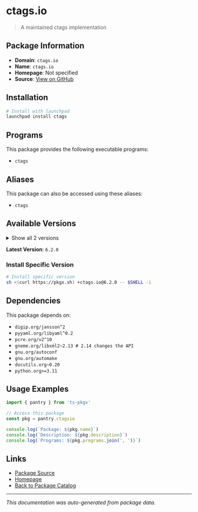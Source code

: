 # ctags.io

> A maintained ctags implementation

## Package Information

- **Domain**: `ctags.io`
- **Name**: `ctags.io`
- **Homepage**: Not specified
- **Source**: [View on GitHub](https://github.com/pkgxdev/pantry/tree/main/projects/ctags.io/package.yml)

## Installation

```bash
# Install with launchpad
launchpad install ctags
```

## Programs

This package provides the following executable programs:

- `ctags`

## Aliases

This package can also be accessed using these aliases:

- `ctags`

## Available Versions

<details>
<summary>Show all 2 versions</summary>

- `6.2.0`, `6.1.0`

</details>

**Latest Version**: `6.2.0`

### Install Specific Version

```bash
# Install specific version
sh <(curl https://pkgx.sh) +ctags.io@6.2.0 -- $SHELL -i
```

## Dependencies

This package depends on:

- `digip.org/jansson^2`
- `pyyaml.org/libyaml^0.2`
- `pcre.org/v2^10`
- `gnome.org/libxml2~2.13 # 2.14 changes the API`
- `gnu.org/autoconf`
- `gnu.org/automake`
- `docutils.org~0.20`
- `python.org>=3.11`

## Usage Examples

```typescript
import { pantry } from 'ts-pkgx'

// Access this package
const pkg = pantry.ctagsio

console.log(`Package: ${pkg.name}`)
console.log(`Description: ${pkg.description}`)
console.log(`Programs: ${pkg.programs.join(', ')}`)
```

## Links

- [Package Source](https://github.com/pkgxdev/pantry/tree/main/projects/ctags.io/package.yml)
- [Homepage](#)
- [Back to Package Catalog](../package-catalog.md)

---

*This documentation was auto-generated from package data.*
